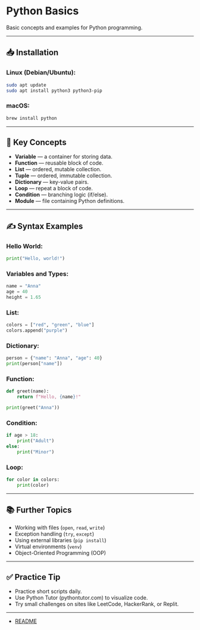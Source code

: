 # Python Basics

Basic concepts and examples for Python programming.

---

## 📥 Installation

### Linux (Debian/Ubuntu):
```bash
sudo apt update
sudo apt install python3 python3-pip
```

### macOS:
```bash
brew install python
```

---

## 🧠 Key Concepts

- **Variable** — a container for storing data.
- **Function** — reusable block of code.
- **List** — ordered, mutable collection.
- **Tuple** — ordered, immutable collection.
- **Dictionary** — key-value pairs.
- **Loop** — repeat a block of code.
- **Condition** — branching logic (if/else).
- **Module** — file containing Python definitions.

---

## ✍️ Syntax Examples

### Hello World:
```python
print("Hello, world!")
```

### Variables and Types:
```python
name = "Anna"
age = 40
height = 1.65
```

### List:
```python
colors = ["red", "green", "blue"]
colors.append("purple")
```

### Dictionary:
```python
person = {"name": "Anna", "age": 40}
print(person["name"])
```

### Function:
```python
def greet(name):
    return f"Hello, {name}!"

print(greet("Anna"))
```

### Condition:
```python
if age > 18:
    print("Adult")
else:
    print("Minor")
```

### Loop:
```python
for color in colors:
    print(color)
```

---

## 📚 Further Topics

- Working with files (`open`, `read`, `write`)
- Exception handling (`try`, `except`)
- Using external libraries (`pip install`)
- Virtual environments (`venv`)
- Object-Oriented Programming (OOP)

---

## ✅ Practice Tip

- Practice short scripts daily.
- Use Python Tutor (pythontutor.com) to visualize code.
- Try small challenges on sites like LeetCode, HackerRank, or Replit.

---

- [README](../README.md)